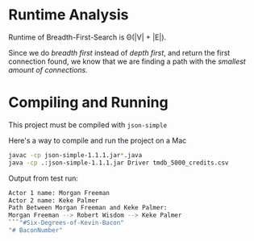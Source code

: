  # Runtime Analysis

Runtime of Breadth-First-Search is Θ(|V| + |E|).

Since we do *breadth first* instead of *depth first*, and return the first connection found, we know that we are finding a path with the *smallest amount of connections.* 

# Compiling and Running

This project must be compiled with `json-simple`

Here's a way to compile and run the project on a Mac

```bash
javac -cp json-simple-1.1.1.jar*.java
java -cp .:json-simple-1.1.1.jar Driver tmdb_5000_credits.csv
```

Output from test run:
```bash
Actor 1 name: Morgan Freeman
Actor 2 name: Keke Palmer
Path Between Morgan Freeman and Keke Palmer: 
Morgan Freeman --> Robert Wisdom --> Keke Palmer
```"#Six-Degrees-of-Kevin-Bacon" 
"# BaconNumber" 
